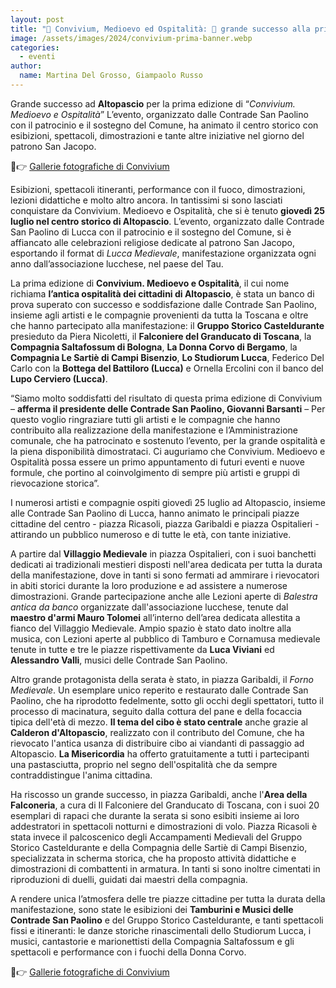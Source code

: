 ```yaml
---
layout: post
title: "🎪 Convivium, Medioevo ed Ospitalità: 🎉 grande successo alla prima edizione"
image: /assets/images/2024/convivium-prima-banner.webp
categories: 
  - eventi
author:
  name: Martina Del Grosso, Giampaolo Russo
---
```


Grande successo ad **Altopascio** per la prima edizione di “*Convivium. Medioevo e Ospitalità*”
L’evento, organizzato dalle Contrade San Paolino con il patrocinio e il sostegno del Comune, ha animato il centro storico con esibizioni, spettacoli, dimostrazioni e tante altre iniziative nel giorno del patrono San Jacopo.

<!-- more -->

📸👉 [Gallerie fotografiche di Convivium](https://drive.google.com/drive/folders/1hTtB25KJBtLuQkFlGIbZq7I-v30mtCLf?usp=sharing)

Esibizioni, spettacoli itineranti, performance con il fuoco, dimostrazioni, lezioni didattiche e molto altro ancora. In tantissimi si sono lasciati conquistare da Convivium. Medioevo e Ospitalità, che si è tenuto **giovedì 25 luglio nel centro storico di Altopascio**. L’evento, organizzato dalle Contrade San Paolino di Lucca con il patrocinio e il sostegno del Comune, si è affiancato alle celebrazioni religiose dedicate al patrono San Jacopo, esportando il format di *Lucca Medievale*, manifestazione organizzata ogni anno dall’associazione lucchese, nel paese del Tau.

La prima edizione di **Convivium. Medioevo e Ospitalità**, il cui nome richiama **l’antica ospitalità dei cittadini di Altopascio**, è stata un banco di prova superato con successo e soddisfazione dalle Contrade San Paolino, insieme agli artisti e le compagnie provenienti da tutta la Toscana e oltre che hanno partecipato alla manifestazione: il **Gruppo Storico Casteldurante** presieduto da Piera Nicoletti, il **Falconiere del Granducato di Toscana**, la **Compagnia Saltafossum di Bologna**, **La Donna Corvo di Bergamo**, la **Compagnia Le Sartiè di Campi Bisenzio**, **Lo Studiorum Lucca**, Federico Del Carlo con la **Bottega del Battiloro (Lucca)** e Ornella Ercolini con il banco del **Lupo Cerviero (Lucca)**.

“Siamo molto soddisfatti del risultato di questa prima edizione di Convivium – **afferma il presidente delle Contrade San Paolino, Giovanni Barsanti** – Per questo voglio ringraziare tutti gli artisti e le compagnie che hanno contribuito alla realizzazione della manifestazione e l’Amministrazione comunale, che ha patrocinato e sostenuto l’evento, per la grande ospitalità e la piena disponibilità dimostrataci. Ci auguriamo che Convivium. Medioevo e Ospitalità possa essere un primo appuntamento di futuri eventi e nuove formule, che portino al coinvolgimento di sempre più artisti e gruppi di rievocazione storica”.

I numerosi artisti e compagnie ospiti giovedì 25 luglio ad Altopascio, insieme alle Contrade San Paolino di Lucca, hanno animato le principali piazze cittadine del centro - piazza Ricasoli, piazza Garibaldi e piazza Ospitalieri - attirando un pubblico numeroso e di tutte le età, con tante iniziative.

A partire dal **Villaggio Medievale** in piazza Ospitalieri, con i suoi banchetti dedicati ai tradizionali mestieri disposti nell'area dedicata per tutta la durata della manifestazione, dove in tanti si sono fermati ad ammirare i rievocatori in abiti storici durante la loro produzione e ad assistere a numerose dimostrazioni. Grande partecipazione anche alle Lezioni aperte di *Balestra antica da banco* organizzate dall'associazione lucchese, tenute dal **maestro d'armi Mauro Tolomei** all’interno dell’area dedicata allestita a fianco del Villaggio Medievale. Ampio spazio è stato dato inoltre alla musica, con Lezioni aperte al pubblico di Tamburo e Cornamusa medievale tenute in tutte e tre le piazze rispettivamente da **Luca Viviani** ed **Alessandro Valli**, musici delle Contrade San Paolino.

Altro grande protagonista della serata è stato, in piazza Garibaldi, il *Forno Medievale*. Un esemplare unico reperito e restaurato dalle Contrade San Paolino, che ha riprodotto fedelmente, sotto gli occhi degli spettatori, tutto il processo di macinatura, seguito dalla cottura del pane e della focaccia tipica dell'età di mezzo. **Il tema del cibo è stato centrale** anche grazie al **Calderon d'Altopascio**, realizzato con il contributo del Comune, che ha rievocato l'antica usanza di distribuire cibo ai viandanti di passaggio ad Altopascio. **La Misericordia** ha offerto gratuitamente a tutti i partecipanti una pastasciutta, proprio nel segno dell'ospitalità che da sempre contraddistingue l'anima cittadina.

Ha riscosso un grande successo, in piazza Garibaldi, anche l'**Area della Falconeria**, a cura di Il Falconiere del Granducato di Toscana, con i suoi 20 esemplari di rapaci che durante la serata si sono esibiti insieme ai loro addestratori in spettacoli notturni e dimostrazioni di volo. Piazza Ricasoli è stata invece il palcoscenico degli Accampamenti Medievali del Gruppo Storico Casteldurante e della Compagnia delle Sartiè di Campi Bisenzio, specializzata in scherma storica, che ha proposto attività didattiche e dimostrazioni di combattenti in armatura. In tanti si sono inoltre cimentati in riproduzioni di duelli, guidati dai maestri della compagnia.

A rendere unica l’atmosfera delle tre piazze cittadine per tutta la durata della manifestazione, sono state le esibizioni dei **Tamburini e Musici delle Contrade San Paolino** e del Gruppo Storico Casteldurante, e tanti spettacoli fissi e itineranti: le danze storiche rinascimentali dello Studiorum Lucca, i musici, cantastorie e marionettisti della Compagnia Saltafossum e gli spettacoli e performance con i fuochi della Donna Corvo.

📸👉 [Gallerie fotografiche di Convivium](https://drive.google.com/drive/folders/1hTtB25KJBtLuQkFlGIbZq7I-v30mtCLf?usp=sharing)
